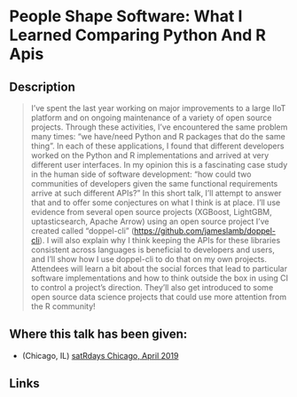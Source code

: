 # People Shape Software: What I Learned Comparing Python And R Apis

## Description

> I’ve spent the last year working on major improvements to a large IIoT platform and on ongoing maintenance of a variety of open source projects. Through these activities, I’ve encountered the same problem many times: “we have/need Python and R packages that do the same thing”. In each of these applications, I found that different developers worked on the Python and R implementations and arrived at very different user interfaces. In my opinion this is a fascinating case study in the human side of software development: “how could two communities of developers given the same functional requirements arrive at such different APIs?” In this short talk, I’ll attempt to answer that and to offer some conjectures on what I think is at place. I’ll use evidence from several open source projects (XGBoost, LightGBM, uptasticsearch, Apache Arrow) using an open source project I’ve created called “doppel-cli” (https://github.com/jameslamb/doppel-cli). I will also explain why I think keeping the APIs for these libraries consistent across languages is beneficial to developers and users, and I’ll show how I use doppel-cli to do that on my own projects. Attendees will learn a bit about the social forces that lead to particular software implementations and how to think outside the box in using CI to control a project’s direction. They’ll also get introduced to some open source data science projects that could use more attention from the R community!

## Where this talk has been given:

* (Chicago, IL) [satRdays Chicago, April 2019](https://chicago2019.satrdays.org)

## Links
